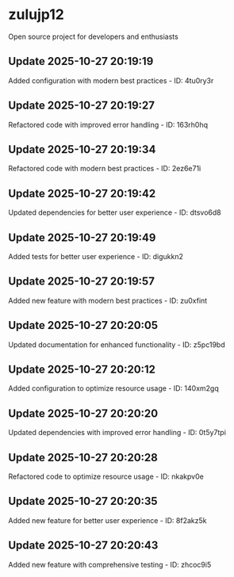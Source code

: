 # zulujp12
Open source project for developers and enthusiasts

## Update 2025-10-27 20:19:19
Added configuration with modern best practices - ID: 4tu0ry3r


## Update 2025-10-27 20:19:27
Refactored code with improved error handling - ID: 163rh0hq


## Update 2025-10-27 20:19:34
Refactored code with modern best practices - ID: 2ez6e71i


## Update 2025-10-27 20:19:42
Updated dependencies for better user experience - ID: dtsvo6d8


## Update 2025-10-27 20:19:49
Added tests for better user experience - ID: digukkn2


## Update 2025-10-27 20:19:57
Added new feature with modern best practices - ID: zu0xfint


## Update 2025-10-27 20:20:05
Updated documentation for enhanced functionality - ID: z5pc19bd


## Update 2025-10-27 20:20:12
Added configuration to optimize resource usage - ID: 140xm2gq


## Update 2025-10-27 20:20:20
Updated dependencies with improved error handling - ID: 0t5y7tpi


## Update 2025-10-27 20:20:28
Refactored code to optimize resource usage - ID: nkakpv0e


## Update 2025-10-27 20:20:35
Added new feature for better user experience - ID: 8f2akz5k


## Update 2025-10-27 20:20:43
Added new feature with comprehensive testing - ID: zhcoc9i5


